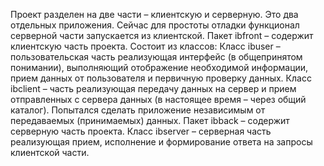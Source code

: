 Проект разделен на две части – клиентскую и серверную. Это два отдельных приложения. Сейчас для простоты отладки функционал серверной части запускается из клиентской.
Пакет ibfront – содержит клиентскую часть проекта. Состоит из классов:
	Класс ibuser – пользовательская часть реализующая интерфейс (в общепринятом понимании), выполняющий отображение необходимой информации, прием данных от пользователя и первичную проверку данных.
	Класс ibclient – часть реализующая передачу данных на сервер и прием отправленных с сервера данных (в настоящее время – через общий каталог). Попытался сделать приложение независимым от передаваемых (принимаемых) данных. 
Пакет ibback – содержит серверную часть проекта.
	Класс ibserver – серверная часть реализующая прием, исполнение и формирование ответа на запросы клиентской части.

